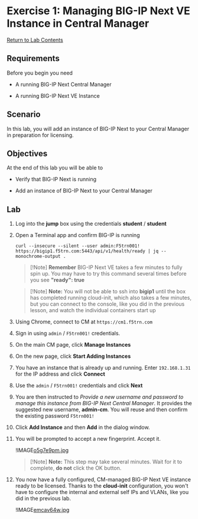 # Exercise 1: Managing BIG-IP Next VE Instance in Central Manager

[Return to Lab Contents](#lab-contents)

## Requirements

Before you begin you need

- A running BIG-IP Next Central Manager

- A running BIG-IP Next VE Instance

## Scenario

In this lab, you will add an instance of BIG-IP Next to your Central Manager in preparation for licensing. 

## Objectives

At the end of this lab you will be able to

- Verify that BIG-IP Next is running

- Add an instance of BIG-IP Next to your Central Manager

## Lab 

1. Log into the **jump** box using the credentials **student** / **student**

1. Open a Terminal app and confirm BIG-IP is running

    `curl --insecure --silent --user admin:F5trn001! https://bigip1.f5trn.com:5443/api/v1/health/ready | jq --monochrome-output .`

    >[!Note] **Remember** BIG-IP Next VE takes a few minutes to fully spin up.  You may have to try this command several times before you see **"ready": true**

    >[!Note] **Note:** You will not be able to ssh into **bigip1** until the box has completed running cloud-init, which also takes a few minutes, but you can connect to the console, like you did in the previous lesson, and watch the individual containers start up

1. Using Chrome, connect to CM at `https://cm1.f5trn.com`

1. Sign in using `admin` / `F5trn001!` credentials.

1. On the main CM page, click **Manage Instances** 

1. On the new page, click **Start Adding Instances**

1. You have an instance that is already up and running.  Enter `192.168.1.31` for the IP address and click **Connect**

1. Use the `admin` / `F5trn001!` credentials and click **Next**

1. You are then instructed to *Provide a new username and password to manage this instance from BIG-IP Next Central Manager*.  It provides the suggested new username, **admin-cm**. You will reuse and then confirm the existing password `F5trn001!`

1. Click **Add Instance** and then **Add** in the dialog window.

1. You will be prompted to accept a new fingerprint. Accept it. 

    !IMAGE[o5g7e9pm.jpg](instructions259024/o5g7e9pm.jpg)

    >[!Note] **Note:** This step may take several minutes.  Wait for it to complete, **do not** click the OK button.

1. You now have a fully configured, CM-managed BIG-IP Next VE instance ready to be licensed.  Thanks to the **cloud-init** configuration, you won't have to configure the internal and external self IPs and VLANs, like you did in the previous lab.

    !IMAGE[emcav64w.jpg](instructions261136/emcav64w.jpg)
